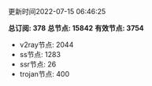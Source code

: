 更新时间2022-07-15 06:46:25

**总订阅: 378**
**总节点: 15842**
**有效节点: 3754**
- v2ray节点: 2044
- ss节点: 1283
- ssr节点: 26
- trojan节点: 400
